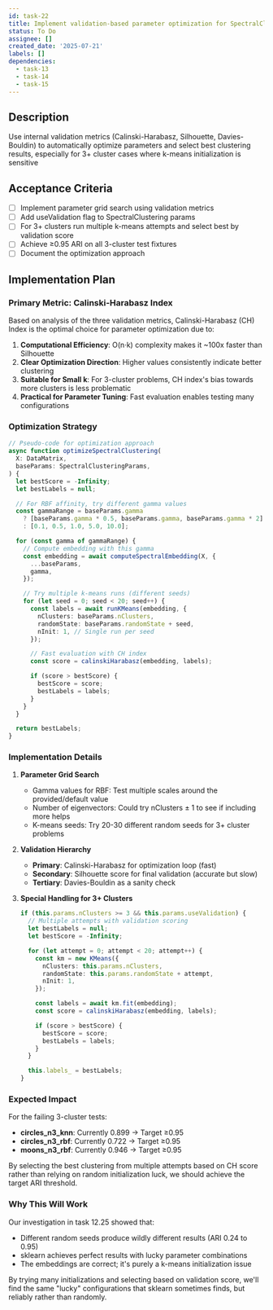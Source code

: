 ```yaml
---
id: task-22
title: Implement validation-based parameter optimization for SpectralClustering
status: To Do
assignee: []
created_date: '2025-07-21'
labels: []
dependencies:
  - task-13
  - task-14
  - task-15
---
```


## Description

Use internal validation metrics (Calinski-Harabasz, Silhouette, Davies-Bouldin) to automatically optimize parameters and select best clustering results, especially for 3+ cluster cases where k-means initialization is sensitive

## Acceptance Criteria

- [ ] Implement parameter grid search using validation metrics
- [ ] Add useValidation flag to SpectralClustering params
- [ ] For 3+ clusters run multiple k-means attempts and select best by validation score
- [ ] Achieve ≥0.95 ARI on all 3-cluster test fixtures
- [ ] Document the optimization approach

## Implementation Plan

### Primary Metric: Calinski-Harabasz Index

Based on analysis of the three validation metrics, Calinski-Harabasz (CH) Index is the optimal choice for parameter optimization due to:

1. **Computational Efficiency**: O(n·k) complexity makes it ~100x faster than Silhouette
2. **Clear Optimization Direction**: Higher values consistently indicate better clustering
3. **Suitable for Small k**: For 3-cluster problems, CH index's bias towards more clusters is less problematic
4. **Practical for Parameter Tuning**: Fast evaluation enables testing many configurations

### Optimization Strategy

```typescript
// Pseudo-code for optimization approach
async function optimizeSpectralClustering(
  X: DataMatrix,
  baseParams: SpectralClusteringParams,
) {
  let bestScore = -Infinity;
  let bestLabels = null;

  // For RBF affinity, try different gamma values
  const gammaRange = baseParams.gamma
    ? [baseParams.gamma * 0.5, baseParams.gamma, baseParams.gamma * 2]
    : [0.1, 0.5, 1.0, 5.0, 10.0];

  for (const gamma of gammaRange) {
    // Compute embedding with this gamma
    const embedding = await computeSpectralEmbedding(X, {
      ...baseParams,
      gamma,
    });

    // Try multiple k-means runs (different seeds)
    for (let seed = 0; seed < 20; seed++) {
      const labels = await runKMeans(embedding, {
        nClusters: baseParams.nClusters,
        randomState: baseParams.randomState + seed,
        nInit: 1, // Single run per seed
      });

      // Fast evaluation with CH index
      const score = calinskiHarabasz(embedding, labels);

      if (score > bestScore) {
        bestScore = score;
        bestLabels = labels;
      }
    }
  }

  return bestLabels;
}
```

### Implementation Details

1. **Parameter Grid Search**
   - Gamma values for RBF: Test multiple scales around the provided/default value
   - Number of eigenvectors: Could try nClusters ± 1 to see if including more helps
   - K-means seeds: Try 20-30 different random seeds for 3+ cluster problems

2. **Validation Hierarchy**
   - **Primary**: Calinski-Harabasz for optimization loop (fast)
   - **Secondary**: Silhouette score for final validation (accurate but slow)
   - **Tertiary**: Davies-Bouldin as a sanity check

3. **Special Handling for 3+ Clusters**

   ```typescript
   if (this.params.nClusters >= 3 && this.params.useValidation) {
     // Multiple attempts with validation scoring
     let bestLabels = null;
     let bestScore = -Infinity;

     for (let attempt = 0; attempt < 20; attempt++) {
       const km = new KMeans({
         nClusters: this.params.nClusters,
         randomState: this.params.randomState + attempt,
         nInit: 1,
       });

       const labels = await km.fit(embedding);
       const score = calinskiHarabasz(embedding, labels);

       if (score > bestScore) {
         bestScore = score;
         bestLabels = labels;
       }
     }

     this.labels_ = bestLabels;
   }
   ```

### Expected Impact

For the failing 3-cluster tests:

- **circles_n3_knn**: Currently 0.899 → Target ≥0.95
- **circles_n3_rbf**: Currently 0.722 → Target ≥0.95
- **moons_n3_rbf**: Currently 0.946 → Target ≥0.95

By selecting the best clustering from multiple attempts based on CH score rather than relying on random initialization luck, we should achieve the target ARI threshold.

### Why This Will Work

Our investigation in task 12.25 showed that:

- Different random seeds produce wildly different results (ARI 0.24 to 0.95)
- sklearn achieves perfect results with lucky parameter combinations
- The embeddings are correct; it's purely a k-means initialization issue

By trying many initializations and selecting based on validation score, we'll find the same "lucky" configurations that sklearn sometimes finds, but reliably rather than randomly.
